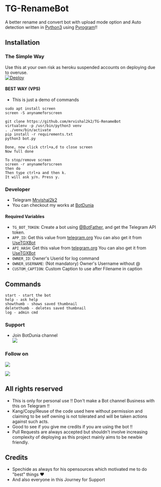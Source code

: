 # TG-RenameBot

A better rename and convert bot with upload mode option
and Auto detection written in [Python3](https://www.python.org)
using [Pyrogram](https://docs.pyrogram.org)!!

## Installation

### The Simple Way

Use this at your own risk as heroku suspended accounts on deploying due to overuse.
</br>
[![Deploy](https://www.herokucdn.com/deploy/button.svg)](https://heroku.com/deploy?template=https://github.com/yuu-456/tg-renameboy)

#### BEST WAY (VPS)

- This is just a demo of commands

```
sudo apt install screen
screen -S anynameforscreen

git clone https://github.com/mrvishal2k2/TG-RenameBot
virtualenv -p /usr/bin/python3 venv
. ./venv/bin/activate
pip install -r requirements.txt
python3 bot.py

Done, now click ctrl+a,d to close screen
Now full done

To stop/remove screen
screen -r anynameforscreen
then do
Then type ctrl+a and then k.
It will ask y/n. Press y.
```

### Developer

- Telegram [Mrvishal2k2](https://t.me/Mrvishal_2k2)
- You can checkout my works at [BotDunia](https://t.me/BotDunia)

#### Required Variables

- `TG_BOT_TOKEN`: Create a bot using [@BotFather](https://telegram.dog/BotFather), and get the Telegram API token.
- `APP_ID`: Get this value from [telegram.org](https://my.telegram.org/apps)
  You can also get it from [UseTGXBot](https://t.me/UseTGXBot)
- `API_HASH`: Get this value from [telegram.org](https://my.telegram.org/apps)
  You can also get it from [UseTGXBot](https://t.me/UseTGXBot)
- `OWNER_ID`: Owner's Userid for log command
- `OWNER_USERNAME`: (Not mandatory) Owner's Username without @
- `CUSTOM_CAPTION`: Custom Caption to use after Filename in caption

## Commands

```text
start - start the bot
help - ask help
showthumb - shows saved thumbnail
deletethumb - deletes saved thumbnail
log - admin cmd
```

### Support

- Join BotDunia channel
  </br>
  <a href="https://t.me/BotDunia"><img src="https://img.shields.io/badge/Telegram-2CA5E0?style=for-the-badge&logo=telegram&logoColor=white"></a>

### Follow on

<p align="left">
<a href="https://github.com/Mrvishal2k2"><img src="https://img.shields.io/badge/GitHub-Follow%20on%20GitHub-inactive.svg?logo=github"></a>

</p>
<p align="left">
<a href="https://twitter.com/Mrvishal2k2"><img src="https://img.shields.io/badge/Twitter-Follow%20on%20Twitter-informational.svg?logo=twitter"></a>
</p>

## All rights reserved

- This is only for personal use !! Don't make a Bot channel Business with this on Telegram !!
- Kang/Copy/Reuse of the code used here without permission and claiming to be self owning is not tolerated and will be taken actions against such acts.
- Good to see if you give me credits if you are using the bot !!
- Pull Requests are always accepted but shouldn't involve increasing complexity of deploying as this project mainly aims to be newbie friendly.

## Credits

- Spechide as always for his opensources which motivated me to do "best" things ❤️
- And also everyone in this Journey for Support
